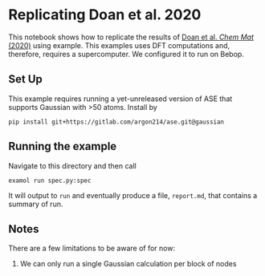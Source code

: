# Replicating Doan et al. 2020

This notebook shows how to replicate the results of [Doan et al. _Chem Mat_ (2020)](https://pubs.acs.org/doi/full/10.1021/acs.chemmater.0c00768)
using example.
This examples uses DFT computations and, therefore, requires a supercomputer.
We configured it to run on Bebop.

## Set Up

This example requires running a yet-unreleased version of ASE that supports Gaussian with >50 atoms. Install by

`pip install git+https://gitlab.com/argon214/ase.git@gaussian`

## Running the example

Navigate to this directory and then call

```
examol run spec.py:spec
```

It will output to `run` and eventually produce a file, `report.md`, that contains a summary of run.

## Notes

There are a few limitations to be aware of for now:

1. We can only run a single Gaussian calculation per block of nodes
